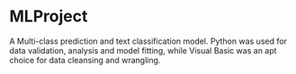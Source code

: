# MLProject
A Multi-class prediction and text classification model.  Python was used for data validation, analysis and model fitting, while Visual Basic was an apt choice for data cleansing and wrangling.
